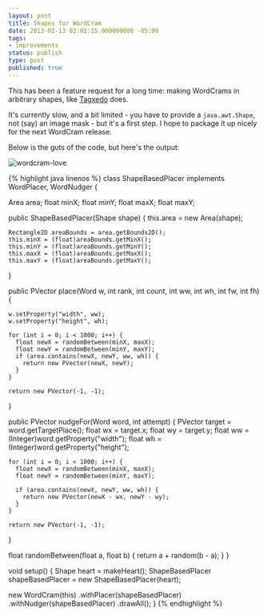 ```yaml
---
layout: post
title: Shapes for WordCram
date: 2013-02-13 02:02:15.000000000 -05:00
tags:
- improvements
status: publish
type: post
published: true
---
```


This has been a feature request for a long time: making WordCrams in arbitrary shapes, like <a href="http://www.tagxedo.com/">Tagxedo</a> does.

It's currently slow, and a bit limited - you have to provide a `java.awt.Shape`, not (say) an image mask - but it's a first step. I hope to package it up nicely for the next WordCram release.

Below is the guts of the code, but here's the output:

<img alt="wordcram-love" src="{{site.baseurl}}/assets/wordcram-love.png" />

{% highlight java linenos %}
class ShapeBasedPlacer implements WordPlacer, WordNudger {

  Area area;
  float minX;
  float minY;
  float maxX;
  float maxY;

  public ShapeBasedPlacer(Shape shape) {
    this.area = new Area(shape);

    Rectangle2D areaBounds = area.getBounds2D();
    this.minX = (float)areaBounds.getMinX();
    this.minY = (float)areaBounds.getMinY();
    this.maxX = (float)areaBounds.getMaxX();
    this.maxY = (float)areaBounds.getMaxY();
  }

  public PVector place(Word w, int rank, int count, int ww, int wh, int fw, int fh) {

    w.setProperty("width", ww);
    w.setProperty("height", wh);

    for (int i = 0; i < 1000; i++) {
      float newX = randomBetween(minX, maxX);
      float newY = randomBetween(minY, maxY);
      if (area.contains(newX, newY, ww, wh)) {
        return new PVector(newX, newY);
      }
    }

    return new PVector(-1, -1);
  }

  public PVector nudgeFor(Word word, int attempt) {
    PVector target = word.getTargetPlace();
    float wx = target.x;
    float wy = target.y;
    float ww = (Integer)word.getProperty("width");
    float wh = (Integer)word.getProperty("height");

    for (int i = 0; i < 1000; i++) {
      float newX = randomBetween(minX, maxX);
      float newY = randomBetween(minY, maxY);

      if (area.contains(newX, newY, ww, wh)) {
        return new PVector(newX - wx, newY - wy);
      }
    }

    return new PVector(-1, -1);
  }

  float randomBetween(float a, float b) {
    return a + random(b - a);
  }
}

void setup() {
  Shape heart = makeHeart();
  ShapeBasedPlacer shapeBasedPlacer = new ShapeBasedPlacer(heart);

  new WordCram(this)
    .withPlacer(shapeBasedPlacer)
    .withNudger(shapeBasedPlacer)
    .drawAll();
}
{% endhighlight %}
